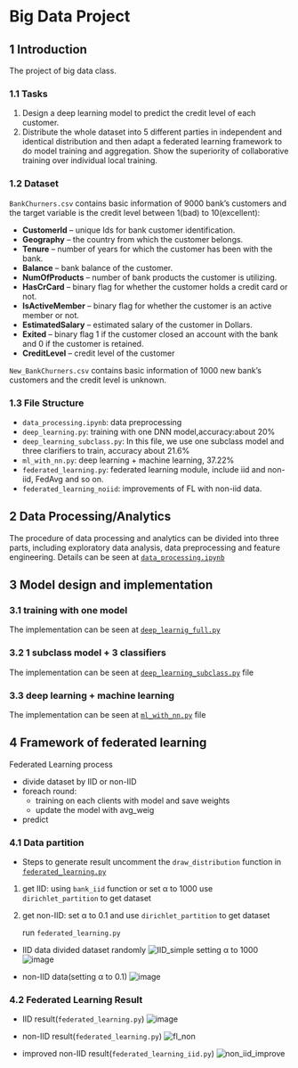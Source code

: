 # Big Data Project
## 1 Introduction
The project of big data class.
### 1.1 Tasks
1. Design a deep learning model to predict the credit level of each customer.
2. Distribute the whole dataset into 5 different parties in independent and identical distribution and then adapt a federated learning framework to do model training and aggregation. Show the superiority of collaborative training over individual local training.
### 1.2 Dataset
`BankChurners.csv` contains basic information of 9000 bank’s customers and the target variable is the credit level between 1(bad) to 10(excellent):
- **CustomerId** – unique Ids for bank customer identification.
- **Geography** – the country from which the customer belongs.
- **Tenure** – number of years for which the customer has been with the bank.
- **Balance** – bank balance of the customer.
- **NumOfProducts** – number of bank products the customer is utilizing.
- **HasCrCard** – binary flag for whether the customer holds a credit card or not.
- **IsActiveMember** – binary flag for whether the customer is an active member or not.
- **EstimatedSalary** – estimated salary of the customer in Dollars.
- **Exited** – binary flag 1 if the customer closed an account with the bank and 0 if the customer is retained.
- **CreditLevel** – credit level of the customer

`New_BankChurners.csv` contains basic information of 1000 new bank’s customers and the credit level is unknown.

### 1.3 File Structure
- `data_processing.ipynb`: data preprocessing
- `deep_learning.py`: training with one DNN model,accuracy:about 20%
- `deep_learning_subclass.py`: In this file, we use one subclass model and three clarifiers to train, accuracy about 21.6%
- `ml_with_nn.py`: deep learning + machine learning, 37.22%
- `federated_learning.py`: federated learning module, include iid and non-iid, FedAvg and so on.
- `federated_learning_noiid`: improvements of FL with non-iid data.

## 2 Data Processing/Analytics
The procedure of data processing and analytics can be divided into three parts, including exploratory data analysis, data preprocessing and feature engineering. Details can be seen at [`data_processing.ipynb`](https://github.com/nicolgo/bigdata_proj/blob/main/data_processing.ipynb) 

## 3 Model design and implementation
### 3.1 training with one model
The implementation can be seen at [`deep_learnig_full.py`](https://github.com/nicolgo/bigdata_proj/blob/main/deep_learning_full.py)
### 3.2 1 subclass model + 3 classifiers
The implementation can be seen at [`deep_learning_subclass.py`](https://github.com/nicolgo/bigdata_proj/blob/main/deep_learning_subclass.py) file
### 3.3 deep learning + machine learning
The implementation can be seen at [`ml_with_nn.py`](https://github.com/nicolgo/bigdata_proj/blob/main/ml_with_nn.py) file
## 4 Framework of federated learning
Federated Learning process
- divide dataset by IID or non-IID
- foreach round:
     - training on each clients with model and save weights
     - update the model with avg_weig
- predict
### 4.1 Data partition
- Steps to generate result
uncomment the `draw_distribution` function in [`federated_learning.py`](https://github.com/nicolgo/bigdata_proj/blob/main/federated_learning.py)
1. get IID: using `bank_iid` function or set α to 1000 use `dirichlet_partition` to get dataset
2. get non-IID: set α to 0.1 and use `dirichlet_partition` to get dataset

   run `federated_learning.py`
- IID data
divided dataset randomly
![IID_simple](https://user-images.githubusercontent.com/17155788/145030135-27e57ff4-405b-4731-a830-ff68e98696fa.png)
setting α to 1000
![image](https://user-images.githubusercontent.com/17155788/145030421-3f2516d1-0af6-4d08-b475-6bfa0043831b.png)

- non-IID data(setting α to 0.1)
![image](https://user-images.githubusercontent.com/17155788/145030468-02689710-6bc5-4637-8158-bf1729085b68.png)

### 4.2 Federated Learning Result
- IID result(`federated_learning.py`)
![image](https://user-images.githubusercontent.com/17155788/145030554-a045ac0a-2efd-4969-b4c4-144c5423be56.png)

- non-IID result(`federated_learning.py`) 
![fl_non](https://user-images.githubusercontent.com/17155788/145030613-1122ec3a-d05b-40dd-bc14-464651a07417.png)

- improved non-IID result(`federated_learning_iid.py`)
![non_iid_improve](https://user-images.githubusercontent.com/17155788/145030630-bd6350c6-53ad-4647-88fd-c2cf0f8a2e5f.png)

